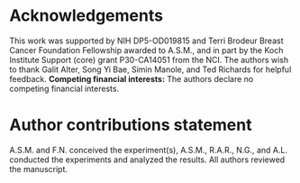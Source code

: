 # Acknowledgements

This work was supported by NIH DP5-OD019815 and Terri Brodeur Breast Cancer Foundation Fellowship awarded to A.S.M., and in part by the Koch Institute Support (core) grant P30-CA14051 from the NCI. The authors wish to thank Galit Alter, Song Yi Bae, Simin Manole, and Ted Richards for helpful feedback. **Competing financial interests:** The authors declare no competing financial interests.

# Author contributions statement

A.S.M. and F.N. conceived the experiment(s),  A.S.M., R.A.R., N.G., and A.L. conducted the experiments and analyzed the results.  All authors reviewed the manuscript.
